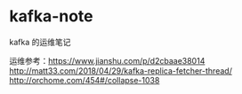# kafka-note
kafka 的运维笔记

运维参考：https://www.jianshu.com/p/d2cbaae38014<br/>
http://matt33.com/2018/04/29/kafka-replica-fetcher-thread/<br/>
http://orchome.com/454#/collapse-1038<br/>
